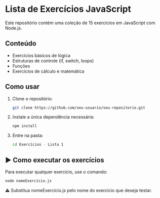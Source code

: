 # Lista de Exercícios JavaScript

Este repositório contém uma coleção de 15 exercícios em JavaScript com Node.js.

## Conteúdo

- Exercícios básicos de lógica
- Estruturas de controle (if, switch, loops)
- Funções
- Exercícios de cálculo e matemática

## Como usar

1. Clone o repositório:
   ```bash
   git clone https://github.com/seu-usuario/seu-repositorio.git
    ```
2. Instale a única dependência necessária:
    ```bash
    npm install
    ```
3. Entre na pasta:
     ```bash
    cd Exercícios - Lista 1
    ```

## ▶️ Como executar os exercícios

Para executar qualquer exercício, use o comando:

```bash
node nomeExercício.js
```

⚠️ Substitua nomeExercício.js pelo nome do exercício que deseja testar.
